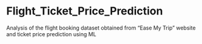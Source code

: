 # Flight_Ticket_Price_Prediction
Analysis of the flight booking dataset obtained from “Ease My Trip” website and ticket price prediction using ML
